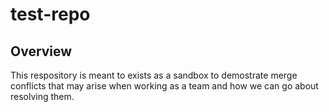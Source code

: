 # test-repo

## Overview
This respository is meant to exists as a sandbox to demostrate merge conflicts that may arise when working as a team and how we can go about resolving them. 
